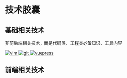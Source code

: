 # 技术胶囊

## 基础相关技术
非前后端相关技术，而是代码类、工程类必备知识、工具内容

<a href="./vim简单配置.html">

<img :src="$withBase('/vimpz.png')" alt="vim">

</a>

<a href="./git基础及命令.html">

<img :src="$withBase('/gitbase.png')" alt="git">

</a>

</a>

<a href="./vuepress基础配置.html">

<img :src="$withBase('/vuepress.png')" alt="vuepress">

</a>

## 前端相关技术


